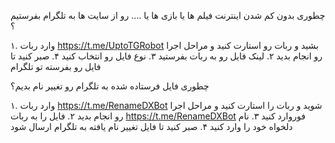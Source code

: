 چطوری بدون کم شدن اینترنت فیلم ها یا بازی ها یا .... رو از سایت ها به تلگرام بفرستیم ؟

۱. وارد ربات https://t.me/UptoTGRobot بشید و ربات رو استارت کنید و مراحل اجرا رو انجام بدید
۲. لینک فایل رو به ربات بفرستید 
۳. نوع فایل رو انتخاب کنید
۴. صبر کنید تا فایل رو بفرسته تو تلگرام 

چطوری فایل فرستاده شده به تلگرام رو تغییر نام بدیم؟

۱. وارد ربات https://t.me/RenameDXBot شوید و ربات را استارت کنید و مراحل اجرا رو انجام بدید
۲. فایل را به ربات https://t.me/RenameDXBot فوروارد کنید
۳. نام دلخواه خود را وارد کنید 
۴. صبر کنید تا فایل تغییر نام یافته به تلگرام ارسال شود
